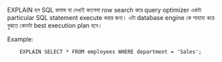 EXPLAIN হল SQL কমান্ড যা দেখাই কতগলা row search করে query optimizer একটা particular SQL statement execute করার জন্য। এটা database engine কে সাহায্য করে বুঝতে কোনটা best execution plan হবে।

  Example: 

        EXPLAIN SELECT * FROM employees WHERE department = 'Sales';